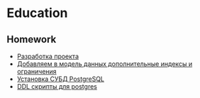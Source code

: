 # Education
## Homework
+ [Разработка проекта](https://github.com/kln74/education/tree/main/DZ/DZ_1)
+ [Добавляем в модель данных дополнительные индексы и ограничения](https://github.com/kln74/education/tree/main/DZ/DZ_2)
+ [Установка СУБД PostgreSQL](https://github.com/kln74/education/tree/main/DZ/DZ_3)
+ [DDL скрипты для postgres](https://github.com/kln74/education/blob/main/DZ/DZ_4)

